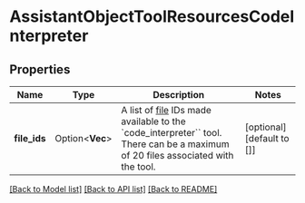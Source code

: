 # AssistantObjectToolResourcesCodeInterpreter

## Properties

Name | Type | Description | Notes
------------ | ------------- | ------------- | -------------
**file_ids** | Option<**Vec<String>**> | A list of [file](/docs/api-reference/files) IDs made available to the `code_interpreter`` tool. There can be a maximum of 20 files associated with the tool.  | [optional][default to []]

[[Back to Model list]](../README.md#documentation-for-models) [[Back to API list]](../README.md#documentation-for-api-endpoints) [[Back to README]](../README.md)


